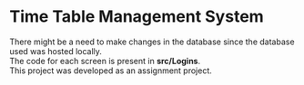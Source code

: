 # Time Table Management System<br/>
There might be a need to make changes in the database since the database used was hosted locally.<br/>
The code for each screen is present in <strong>src/Logins</strong>.<br/>
This project was developed as an assignment project.
